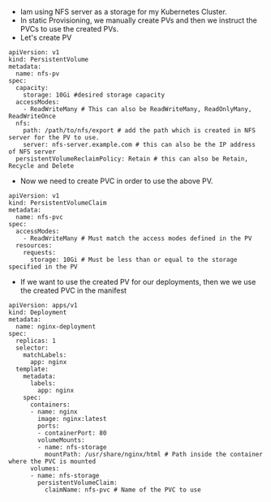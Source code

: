 - Iam using NFS server as a storage for my Kubernetes Cluster.
- In static Provisioning, we manually create PVs and then we instruct the PVCs to use the created PVs.
- Let's create PV
```
apiVersion: v1
kind: PersistentVolume
metadata:
  name: nfs-pv
spec:
  capacity:
    storage: 10Gi #desired storage capacity
  accessModes:
    - ReadWriteMany # This can also be ReadWriteMany, ReadOnlyMany, ReadWriteOnce
  nfs:
    path: /path/to/nfs/export # add the path which is created in NFS server for the PV to use.
    server: nfs-server.example.com # this can also be the IP address of NFS server
  persistentVolumeReclaimPolicy: Retain # this can also be Retain, Recycle and Delete
```  

- Now we need to create PVC in order to use the above PV.
```
apiVersion: v1
kind: PersistentVolumeClaim
metadata:
  name: nfs-pvc
spec:
  accessModes:
    - ReadWriteMany # Must match the access modes defined in the PV
  resources:
    requests:
      storage: 10Gi # Must be less than or equal to the storage specified in the PV
```

- If we want to use the created PV for our deployments, then we we use the created PVC in the manifest
```
apiVersion: apps/v1
kind: Deployment
metadata:
  name: nginx-deployment
spec:
  replicas: 1
  selector:
    matchLabels:
      app: nginx
  template:
    metadata:
      labels:
        app: nginx
    spec:
      containers:
      - name: nginx
        image: nginx:latest
        ports:
        - containerPort: 80
        volumeMounts:
        - name: nfs-storage
          mountPath: /usr/share/nginx/html # Path inside the container where the PVC is mounted
      volumes:
      - name: nfs-storage
        persistentVolumeClaim:
          claimName: nfs-pvc # Name of the PVC to use
```

